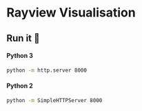 # Rayview Visualisation
 

## Run it 🚀

#### Python 3
```bash
python -m http.server 8000
```

#### Python 2
```bash
python -m SimpleHTTPServer 8000
```
